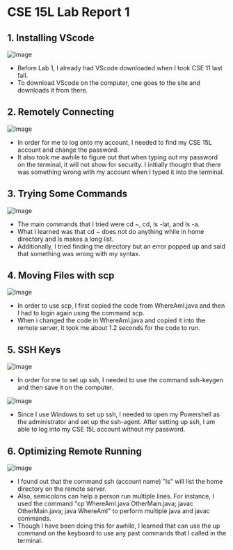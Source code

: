 # CSE 15L Lab Report 1
## 1. Installing VScode
![Image](https://i.snipboard.io/ksPA7d.jpg)
- Before Lab 1, I already had VScode downloaded when I took CSE 11 last fall.
- To download VScode on the computer, one goes to the site and downloads it from there.
## 2. Remotely Connecting
![Image](https://snipboard.io/X4wZa7.jpg)
- In order for me to log onto my account, I needed to find my CSE 15L account and change the password.
- It also took me awhile to figure out that when typing out my password on the terminal, it will not show for security. I initially thought that there was something wrong with my account when I typed it into the terminal.
## 3. Trying Some Commands
![Image](https://snipboard.io/ySOv0R.jpg)
- The main commands that I tried were cd ~, cd, ls -lat, and ls -a.
- What I learned was that cd ~ does not do anything while in home directory and ls makes a long list.
- Additionally, I tried finding the directory but an error popped up and said that something was wrong with my syntax.
## 4. Moving Files with scp
![Image](https://snipboard.io/XdjNc4.jpg)
- In order to use scp, I first copied the code from WhereAmI.java and then I had to login again using the command scp.
- When i changed the code in WhereAmI.java and copied it into the remote server, it took me about 1.2 seconds for the code to run.
## 5. SSH Keys
![Image](https://snipboard.io/2h7pG5.jpg)
- In order for me to set up ssh, I needed to use the command ssh-keygen and then save it on the computer.

![Image](https://snipboard.io/Svmanw.jpg)
- Since I use Windows to set up ssh, I needed to open my Powershell as the administrator and set up the ssh-agent. After setting up ssh, I am able to log into my CSE 15L account without my password.
## 6. Optimizing Remote Running
![Image](https://snipboard.io/gXTyYu.jpg)
- I found out that the command ssh (account name) "ls" will list the home directory on the remote server.
- Also, semicolons can help a person run multiple lines. For instance, I used the command "cp WhereAmI.java OtherMain.java; javac OtherMain.java; java WhereAmI" to perform multiple java and javac commands.
- Though I have been doing this for awhile, I learned that  can use the up command on the keyboard to use any past commands that I called in the terminal.